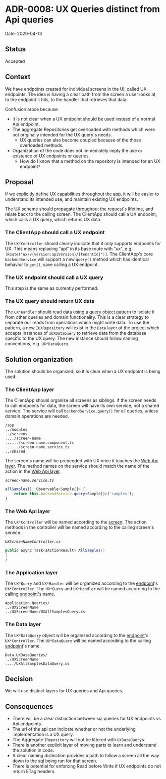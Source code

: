 # ADR-0008: UX Queries distinct from Api queries

Date: 2020-04-13

## Status

Accepted

## Context
We have endpoints created for individual screens in the UI, called UX endpoints. The idea is having a clear path from the screen a user looks at, to the endpoint it hits, to the handler that retrieves that data.

Confusion arose because:
* It is not clear when a UX endpoint should be used instead of a normal Api endpoint.
* The aggregate Repositories get overloaded with methods which were not originally intended for the UX query's needs.
    * UX queries can also become coupled because of the those overloaded methods.
* Organization of the code does not immediately imply the use or existence of UX endpoints or queries.
    * How do I know that a method on the repository is intended for an UX endpoint?

## Proposal

If we explicitly define UX capabilities throughout the app, it will be easier to understand its intended use, and maintain existing UX endpoints.

The UX scheme should propagate throughout the request's lifetime, and relate back to the calling screen. The ClientApp should call a UX endpoint, which calls a UX query, which returns UX data.

### The ClientApp should call a UX endpoint

The `UX*Controller` should clearly indicate that it only supports endpoints for UX. This means replacing "api" in its base route with "ux", e.g. `[Route("ux/v{version:apiVersion}/{tenantId}")]`. The ClientApp's core `backendService` will support a new `query()` method which has identical behavior to `get()`, save calling a UX endpoint.

### The UX endpoint should call a UX query

This step is the same as currently performed.

### The UX query should return UX data

The `UX*Handler` should read data using a [query object pattern](https://stackoverflow.com/a/17838073) to isolate it from other queries and domain functionality. This is a clear strategy to separate our reads from operations which might write data. To use the pattern, a new `IUXRepository` will exist in the `Data` layer of the project which accepts instances of `IUXDataQuery` to retrieve data from the database specific to the UX query. The new instance should follow naming conventions, e.g. `UX*DataQuery`.

## Solution organization

The solution should be organized, so it is clear when a UX endpoint is being used.

### The ClientApp layer

The ClientApp should organize all screens as siblings.  If the screen needs to call endpoints for data, the screen will have its own service, not a shared service.  The service will call `backendService.query()` for all queries, unless domain operations are needed.

```
/app
../modules
../screens
..../screen-name
....../screen-name.component.ts
....../screen-name.service.ts
../shared
```

The screen's name will be prepended with UX once it touches the [Web Api layer](#the-web-api-layer).  The method names on the service should match the name of the action in the [Web Api layer](#the-web-api-layer).

*`screen-name.service.ts`*
```typescript
allSamples(): Observable<Sample[]> {
    return this.backendService.query<Sample[]>('samples');
}
```

### The Web Api layer

The `UX*Controller` will be named according to the [screen](#the-clientapp-layer). The action methods in the controller will be named according to the calling screen's service.

*`UXScreenNameController.cs`*
```c#
public async Task<IActionResult> AllSamples()
{
}
```

### The Application layer

The `UX*Query` and `UX*Handler` will be organized according to the [endpoint](#the-web-api-layer)'s `UX*Controller`. The `UX*Query` and `UX*Handler` will be named according to the calling [endpoint](#the-web-api-layer)'s name.

```
Application.Queries/
../UXScreenName
../UXScreenName/UXAllSamplesQuery.cs
```

### The Data layer

The `UX*DataQuery` object will be organized according to the [endpoint](#the-web-api-layer)'s `UX*Controller`. The `UX*DataQuery` will be named according to the calling [endpoint](#the-web-api-layer)'s name.

```
Data.UXDataQueries/
../UXScreenName
..../UXAllSamplesDataQuery.cs
```

## Decision

We will use distinct layers for UX queries and Api queries.

## Consequences

* There will be a clear distinction between sql queries for UX endpoints vs Api endpoints.
* The url of the api can indicate whether or not the underlying implementation is a UX query.
* The Aggregate `IRepository` will not be littered with `UXDataQuery`s.
* There is another explicit layer of moving parts to learn and understand the solution in code.
* A clear naming distinction provides a path to follow a screen all the way down to the sql being run for that screen.
* There is potential for enforcing Read before Write if UX endpoints do not return ETag headers.

